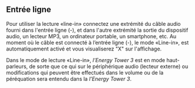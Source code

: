 ## Entrée ligne 

Pour utiliser la lecture «line-in» connectez une extrémité du câble audio fourni dans l'entrée ligne (-), et dans l'autre extrémité la sortie du dispositif audio, un lecteur MP3, un ordinateur portable, un smartphone, etc. Au moment où le câble est connecté à l’entrée ligne (-), le mode «Line-in», est automatiquement activé et vous visualiserez "X" sur l'affichage. 

Dans le mode de lecture «Line-in»,  *l’Energy Tower 3* est en mode haut-parleurs, de sorte que ce qui sur le périphérique audio (lecteur externe) ou modifications qui peuvent être effectués dans le volume ou de la péréquation sera entendu dans la *l’Energy Tower 3*.
